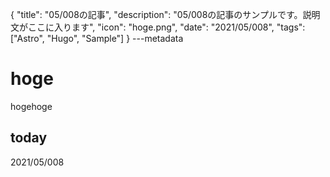 {
  "title": "05/008の記事",
  "description": "05/008の記事のサンプルです。説明文がここに入ります",
  "icon": "hoge.png",
  "date": "2021/05/008",
  "tags": ["Astro", "Hugo", "Sample"]
}
---metadata

# hoge
hogehoge

## today
2021/05/008